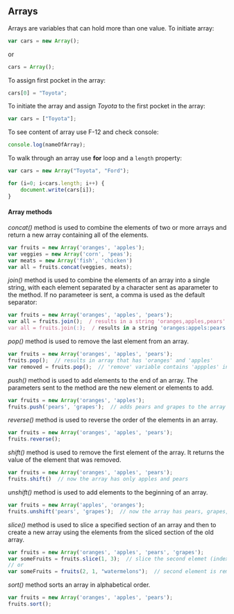 ## Arrays
Arrays are variables that can hold more than one value. To initiate array:
```javascript
var cars = new Array();
```
or
```javascript
cars = Array();
```
To assign first pocket in the array:
```javascript
cars[0] = "Toyota";
```
To initiate the array and assign *Toyota* to the first pocket in the array:
```javascript
var cars = ["Toyota"];
```
To see content of array use F-12 and check console:
```javascript
console.log(nameOfArray);
```
To walk through an array use **for** loop and a ```length``` property:
```javascript
var cars = new Array("Toyota", "Ford");

for (i=0; i<cars.length; i++) {
    document.write(cars[i]);
}
```

#### Array methods
*concat()* method is used to combine the elements of two or more arrays and return a new array containing all of the elements.
```javascript
var fruits = new Array('oranges', 'apples');
var veggies = new Array('corn', 'peas');
var meats = new Array('fish', 'chicken')
var all = fruits.concat(veggies, meats);
```

*join()* method is used to combine the elements of an array into a single string, with each element separated by a character sent
as aparameter to the method. If no parameteer is sent, a comma is used as the default separator:
```javascript
var fruits = new Array('oranges', 'apples', 'pears');
var all = fruits.join();  / results in a string 'oranges,apples,pears'
var all = fruits.join(:);  / results in a string 'oranges:appels:pears'
```

*pop()* method is used to remove the last element from an array.
```javascript
var fruits = new Array('oranges', 'apples', 'pears');
fruits.pop();  // results in array that has 'oranges' and 'apples'
var removed = fruits.pop();  // 'remove' variable contains 'appples' in it
```

*push()* method is used to add elements to the end of an array. The parameters sent to the method are the new element or elements to add.
```javascript
var fruits = new Array('oranges', 'apples');
fruits.push('pears', 'grapes');  // adds pears and grapes to the array
```

*reverse()* method is used to reverse the order of the elements in an array.
```javascript
var fruits = new Array('oranges', 'apples', 'pears');
fruits.reverse();
```

*shift()* method is used to remove the first element of the array. It returns the value of the element that was removed.
```javascript
var fruits = new Array('oranges', 'apples', 'pears');
fruits.shift()  // now the array has only apples and pears
```

*unshift()* method is used to add elements to the beginning of an array.
```javascript
var fruits = new Array('apples', 'oranges');
fruits.unshift('pears', 'grapes');  // now the array has pears, grapes, apples and oranges
``` 

*slice()* method is used to slice a specified section of an array and then to create a new array using the elements from the sliced section of the old array.
```javascript
var fruits = new Array('oranges', 'apples', 'pears', 'grapes');
var someFruits = fruits.slice(1, 3);  // slice the second elemet (index number 1) through the third element (index number 2)
// or
var someFruits = fruits(2, 1, "watermelons");  // second element is removed, only one element removed, add 'watermelons' in place of the second element.
```

*sort()* method sorts an array in alphabetical order.
```javascript
var fruits = new Array('oranges', 'apples', 'pears');
fruits.sort();
```

